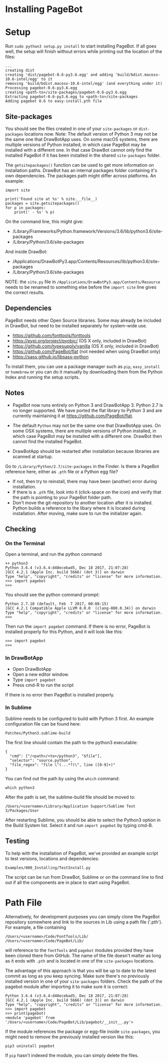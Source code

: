 # Installing PageBot

# Setup

Run `sudo python3 setup.py install` to start installing PageBot. If all goes well, the setup will finish without errors while printing out the location of the files:

	...
	creating dist
	creating 'dist/pagebot-0.6-py3.6.egg' and adding 'build/bdist.macosx-10.6-intel/egg' to it
	removing 'build/bdist.macosx-10.6-intel/egg' (and everything under it)
	Processing pagebot-0.6-py3.6.egg
	creating <path-to>/site-packages/pagebot-0.6-py3.6.egg
	Extracting pagebot-0.6-py3.6.egg to <path-to>/site-packages
	Adding pagebot 0.6 to easy-install.pth file

## Site-packages

You should see the files created in one of your `site-packages` or `dist-packages` locations now. Note: The default version of Python 3 may not be the same one that DrawBotApp uses. On some macOS systems, there are multiple versions of Python installed, in which case PageBot may be installed with a different one. In that case DrawBot cannot only find the installed PageBot if it has been installed in the shared `site-packages` folder.

The `getsitepackages()` function can be used to get more information on installation paths. DrawBot has an internal packages folder containing it's own dependencies. The packages path might differ across platforms. An example:

    import site
    
    print('Found site at %s' % site.__file__)
    packages = site.getsitepackages()
    for p in packages:
        print(' - %s' % p)

On the command line, this might give:

 - /Library/Frameworks/Python.framework/Versions/3.6/lib/python3.6/site-packages
 - /Library/Python/3.6/site-packages

And inside DrawBot:

 - /Applications/DrawBotPy3.app/Contents/Resources/lib/python3.6/site-packages
 - /Library/Python/3.6/site-packages

NOTE: the `site.py` file in `/Applications/DrawBotPy3.app/Contents/Resource` needs to be renamed to something else before the `import site` line gives the correct results.


## Dependencies

PageBot needs other Open Source libraries. Some may already be included in DrawBot, but need to be installed separately for system-wide use.

* https://github.com/fonttools/fonttools
* https://pypi.org/project/pyobjc/ (OS X only, included in DrawBot)
* https://github.com/typesupply/vanilla (OS X only, included in DrawBot)
* https://github.com/PageBot/flat (not needed when using DrawBot only)
* https://sass.github.io/libsass-python

To install them, you can use a package manager such as `pip`, `easy_install` or `homebrew` or you can do it manually by downloading them from the Python Index and running the setup scripts.

## Notes

* PageBot now runs entirely on Python 3 and DrawBotApp 3. Python 2.7 is no longer supported. We have ported the flat library to Python 3 and are currently maintaining it at https://github.com/PageBot/flat.

* The default `Python` may not be the same one that DrawBotApp uses. On some OSX systems, there are multiple versions of Python installed, in which case PageBot may be installed with a different one. DrawBot then cannot find the installed PageBot.

* DrawBotApp should be restarted after installation because libraries are scanned at startup.

Go to `/Library/Python/2.7/site-packages` in the Finder.
Is there a PageBot reference here, either as `.pth` file or a Python egg file?
* If not, then try to reinstall, there may have been (another) error during installation.
* If there is a `.pth` file, look into it (click-space on the icon) and verify that the path is pointing to your PageBot folder path.
* Don't move the git-repository to another location after it is installed. Python builds a reference to the libary where it is located during installation. After moving, make sure to run the initializer again.

## Checking

### On the Terminal

Open a terminal, and run the python command

~~~Python3
++ python3
Python 3.6.4 (v3.6.4:d48ecebad5, Dec 18 2017, 21:07:28) 
[GCC 4.2.1 (Apple Inc. build 5666) (dot 3)] on darwin
Type "help", "copyright", "credits" or "license" for more information.
>>> import pagebot
>>> 
~~~

You should see the python command prompt:

    Python 2.7.10 (default, Feb  7 2017, 00:08:15) 
    [GCC 4.2.1 Compatible Apple LLVM 8.0.0 	(clang-800.0.34)] on darwin
    Type "help", "copyright", "credits" or "license" for more information.
    >>>

Then run the `import pagebot` command.
If there is no error, PageBot is installed properly for this Python, and it will look like this:
	
    >>> import pagebot
    >>> 

### In DrawBotApp

* Open DrawBotApp
* Open a new editor window.
* Type `import pagebot`
* Press cmd-R to run the script

If there is no error then PageBot is installed properly.

### In Sublime


Sublime needs to be configured to build with Python 3 first. An example configuration file can be found here:

	Patches/Python3.sublime-build
	
The first line should contain the path to the python3 executable:

	{
	  "cmd": ["/<path>/<to>/python3", "$file"], 
	  "selector": "source.python", 
	  "file_regex": "file \"(...*?)\", line ([0-9]+)"
	}

You can find out the path by using the `which` command:

	which python3
	
After the path is set, the sublime-build file should be moved to:

	/Users/<username>/Library/Application Support/Sublime Text 3/Packages/User

After restarting Sublime, you should be able to select the Python3 option in the Build System list. Select it and run `import pagebot` by typing cmd-B.

## Testing

To help with the installation of PageBot, we've provided an example script to test versions, locations and dependencies:

    Examples/000_Installing/TestInstall.py
    
The script can be run from DrawBot, Sublime or on the command line to find out if all the components are in place to start using PageBot.

# Path File

Alternatively, for development purposes you can simply clone the PageBot repository somewhere and link to the sources in Lib using a path file ('.pth'). For example, a file containing

    /Users/<username>/Code/FontTools/Lib/
    /Users/<username>/Code/PageBot/Lib/
    
will reference to the `fontTools` and `pagebot` modules provided they have been cloned there from GitHub. The name of the file doesn't matter as long as it ends with `.pth` and is located in one of the `site-packages` locations.

The advantage of this approach is that you will be up to date to the latest commit as long as you keep syncing. Make sure there's no previously installed version in one of your `site-packages` folders. Check the path of the pagebot module after importing it to make sure it is correct:

	Python 3.6.4 (v3.6.4:d48ecebad5, Dec 18 2017, 21:07:28) 
	[GCC 4.2.1 (Apple Inc. build 5666) (dot 3)] on darwin
	Type "help", "copyright", "credits" or "license" for more information.
	>>> import pagebot
	>>> print(pagebot)
	<module 'pagebot' from '/Users/<username>/Code/PageBot/Lib/pagebot/__init__.py'>


If the module references the package or egg-file inside `site-packages`, you might need to remove the previously installed version like this:

	pip3 uninstall pagebot

If `pip` hasn't indexed the module, you can simply delete the files.

